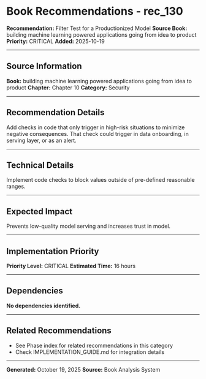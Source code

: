 # Book Recommendations - rec_130

**Recommendation:** Filter Test for a Productionized Model
**Source Book:** building machine learning powered applications going from idea to product
**Priority:** CRITICAL
**Added:** 2025-10-19

---

## Source Information

**Book:** building machine learning powered applications going from idea to product
**Chapter:** Chapter 10
**Category:** Security

---

## Recommendation Details

Add checks in code that only trigger in high-risk situations to minimize negative consequences. That check could trigger in data onboarding, in serving layer, or as an alert.

---

## Technical Details

Implement code checks to block values outside of pre-defined reasonable ranges.

---

## Expected Impact

Prevents low-quality model serving and increases trust in model.

---

## Implementation Priority

**Priority Level:** CRITICAL
**Estimated Time:** 16 hours

---

## Dependencies

**No dependencies identified.**

---

## Related Recommendations

- See Phase index for related recommendations in this category
- Check IMPLEMENTATION_GUIDE.md for integration details

---

**Generated:** October 19, 2025
**Source:** Book Analysis System

